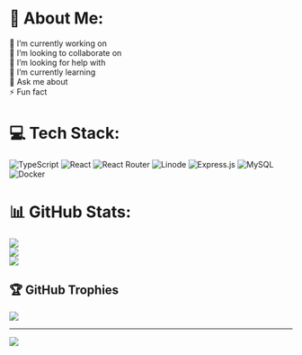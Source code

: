 # 💫 About Me:
🔭 I’m currently working on<br>👯 I’m looking to collaborate on<br>🤝 I’m looking for help with<br>🌱 I’m currently learning<br>💬 Ask me about<br>⚡ Fun fact


# 💻 Tech Stack:
![TypeScript](https://img.shields.io/badge/typescript-%23007ACC.svg?style=for-the-badge&logo=typescript&logoColor=white) ![React](https://img.shields.io/badge/react-%2320232a.svg?style=for-the-badge&logo=react&logoColor=%2361DAFB) ![React Router](https://img.shields.io/badge/React_Router-CA4245?style=for-the-badge&logo=react-router&logoColor=white) ![Linode](https://img.shields.io/badge/linode-00A95C?style=for-the-badge&logo=linode&logoColor=white) ![Express.js](https://img.shields.io/badge/express.js-%23404d59.svg?style=for-the-badge&logo=express&logoColor=%2361DAFB) ![MySQL](https://img.shields.io/badge/mysql-4479A1.svg?style=for-the-badge&logo=mysql&logoColor=white) ![Docker](https://img.shields.io/badge/docker-%230db7ed.svg?style=for-the-badge&logo=docker&logoColor=white)
# 📊 GitHub Stats:
![](https://github-readme-stats.vercel.app/api?username=agiratech-saimaddhan&theme=transparent&hide_border=true&include_all_commits=true&count_private=true)<br/>
![](https://nirzak-streak-stats.vercel.app/?user=agiratech-saimaddhan&theme=transparent&hide_border=true)<br/>
![](https://github-readme-stats.vercel.app/api/top-langs/?username=agiratech-saimaddhan&theme=transparent&hide_border=true&include_all_commits=true&count_private=true&layout=compact)

## 🏆 GitHub Trophies
![](https://github-profile-trophy.vercel.app/?username=agiratech-saimaddhan&theme=radical&no-frame=false&no-bg=true&margin-w=4)

---
[![](https://visitcount.itsvg.in/api?id=agiratech-saimaddhan&icon=0&color=0)](https://visitcount.itsvg.in)

<!-- Proudly created with GPRM ( https://gprm.itsvg.in ) -->
